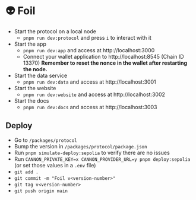 # 👽 Foil

- Start the protocol on a local node
  - `pnpm run dev:protocol` and press `i` to interact with it
- Start the app
  - `pnpm run dev:app` and access at http://localhost:3000
  - Connect your wallet application to http://localhost:8545 (Chain ID 13370) **Remember to reset the nonce in the wallet after restarting the node.**
- Start the data service
  - `pnpm run dev:data` and access at http://localhost:3001
- Start the website
  - `pnpm run dev:website` and access at http://localhost:3002
- Start the docs
  - `pnpm run dev:docs` and access at http://localhost:3003

## Deploy

- Go to `/packages/protocol`
- Bump the version in `/packages/protocol/package.json`
- Run `pnpm simulate-deploy:sepolia` to verify there are no issues
- Run `CANNON_PRIVATE_KEY=x CANNON_PROVIDER_URL=y pnpm deploy:sepolia` (or set those values in a `.env` file)
- `git add .`
- `git commit -m "Foil v<version-number>"`
- `git tag v<version-number>`
- `git push origin main`
